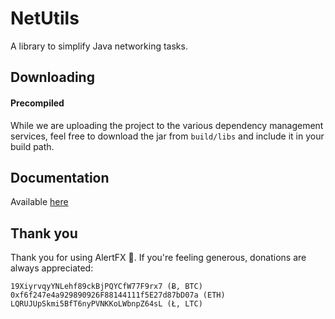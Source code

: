 # NetUtils
A library to simplify Java networking tasks.

## Downloading

#### Precompiled
While we are uploading the project to the various dependency management services, feel 
free to download the jar from `build/libs` and include it in your build path.

## Documentation
Available [here](codepace-hq.github.io/NetUtils)

## Thank you

Thank you for using AlertFX 👏.
If you're feeling generous, donations are always appreciated:

```
19XiyrvqyYNLehf89ckBjPQYCfW77F9rx7 (Ƀ, BTC)
0xf6f247e4a929890926F88144111f5E27d87bD07a (ETH)
LQRUJUpSkmi5BfT6nyPVNKKoLWbnpZ64sL (Ł, LTC)
```